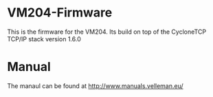 VM204-Firmware
==============


This is the firmware for the VM204.
Its build on top of the CycloneTCP TCP/IP stack version 1.6.0

Manual
=============
The manaul can be found at http://www.manuals.velleman.eu/



